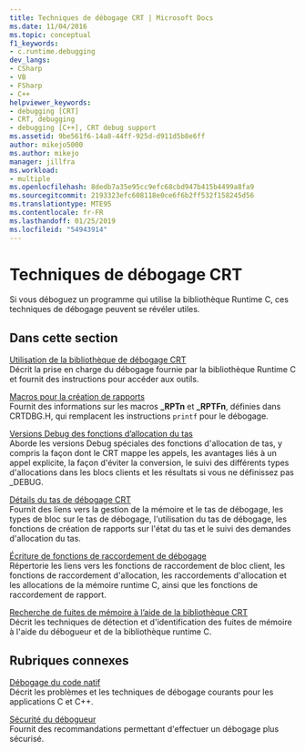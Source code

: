 ```yaml
---
title: Techniques de débogage CRT | Microsoft Docs
ms.date: 11/04/2016
ms.topic: conceptual
f1_keywords:
- c.runtime.debugging
dev_langs:
- CSharp
- VB
- FSharp
- C++
helpviewer_keywords:
- debugging [CRT]
- CRT, debugging
- debugging [C++], CRT debug support
ms.assetid: 9be561f6-14a8-44ff-925d-d911d5b8e6ff
author: mikejo5000
ms.author: mikejo
manager: jillfra
ms.workload:
- multiple
ms.openlocfilehash: 8dedb7a35e95cc9efc68cbd947b415b4499a8fa9
ms.sourcegitcommit: 2193323efc608118e0ce6f6b2ff532f158245d56
ms.translationtype: MTE95
ms.contentlocale: fr-FR
ms.lasthandoff: 01/25/2019
ms.locfileid: "54943914"
---
```

# <a name="crt-debugging-techniques"></a>Techniques de débogage CRT
Si vous déboguez un programme qui utilise la bibliothèque Runtime C, ces techniques de débogage peuvent se révéler utiles.  
  
## <a name="in-this-section"></a>Dans cette section  
 [Utilisation de la bibliothèque de débogage CRT](../debugger/crt-debug-library-use.md)  
 Décrit la prise en charge du débogage fournie par la bibliothèque Runtime C et fournit des instructions pour accéder aux outils.  
  
 [Macros pour la création de rapports](../debugger/macros-for-reporting.md)  
 Fournit des informations sur les macros **_RPTn** et **_RPTFn**, définies dans CRTDBG.H, qui remplacent les instructions `printf` pour le débogage.  
  
 [Versions Debug des fonctions d’allocation du tas](../debugger/debug-versions-of-heap-allocation-functions.md)  
 Aborde les versions Debug spéciales des fonctions d'allocation de tas, y compris la façon dont le CRT mappe les appels, les avantages liés à un appel explicite, la façon d'éviter la conversion, le suivi des différents types d'allocations dans les blocs clients et les résultats si vous ne définissez pas _DEBUG.  
  
 [Détails du tas de débogage CRT](../debugger/crt-debug-heap-details.md)  
 Fournit des liens vers la gestion de la mémoire et le tas de débogage, les types de bloc sur le tas de débogage, l'utilisation du tas de débogage, les fonctions de création de rapports sur l'état du tas et le suivi des demandes d'allocation du tas.  
  
 [Écriture de fonctions de raccordement de débogage](../debugger/debug-hook-function-writing.md)  
 Répertorie les liens vers les fonctions de raccordement de bloc client, les fonctions de raccordement d'allocation, les raccordements d'allocation et les allocations de la mémoire runtime C, ainsi que les fonctions de raccordement de rapport.  
  
 [Recherche de fuites de mémoire à l’aide de la bibliothèque CRT](../debugger/finding-memory-leaks-using-the-crt-library.md)  
 Décrit les techniques de détection et d'identification des fuites de mémoire à l'aide du débogueur et de la bibliothèque runtime C.  
  
## <a name="related-sections"></a>Rubriques connexes  
 [Débogage du code natif](../debugger/debugging-native-code.md)  
 Décrit les problèmes et les techniques de débogage courants pour les applications C et C++.  
  
 [Sécurité du débogueur](../debugger/debugger-security.md)  
 Fournit des recommandations permettant d'effectuer un débogage plus sécurisé.